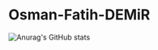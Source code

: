# Osman-Fatih-DEMiR

![Anurag's GitHub stats](https://github-readme-stats.vercel.app/api?username=boole52&show_icons=true&theme=radical)
